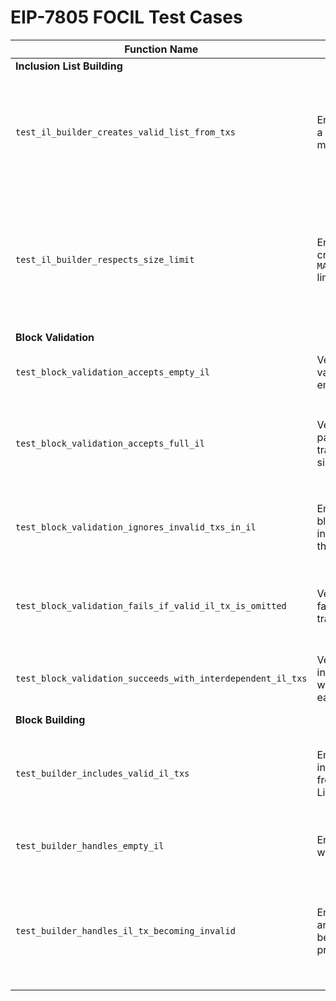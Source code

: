 # EIP-7805 FOCIL Test Cases

| Function Name | Goal | Setup | Expectation | Status |
|---------------|------|-------|-------------|--------|
| **Inclusion List Building** |
| `test_il_builder_creates_valid_list_from_txs` | Ensure the IL builder can build a valid `InclusionList` from the mempool. | Alice and Bob submit valid transactions to the mempool | The builder MUST produce a structurally valid `InclusionList`. The list must be properly encoded. | 🟡 Planned |
| `test_il_builder_respects_size_limit` | Ensure the IL builder does not create a list that exceeds the `MAX_BYTES_PER_INCLUSION_LIST` limit. | Provide the builder with more transactions than can fit within the size limit. | The builder MUST create an `InclusionList` that is less than or equal to the size limit. It MUST NOT produce an oversized list. | 🟡 Planned |
| **Block Validation** |
| `test_block_validation_accepts_empty_il` | Verify the EL correctly validates a payload with an empty Inclusion List. | The EL receives a payload with an empty `inclusion_list`. | The payload MUST be considered valid. | 🟡 Planned |
| `test_block_validation_accepts_full_il` | Verify the EL validates a payload correctly including transactions from a maximally sized IL. | The EL receives a payload with an `inclusion_list` filled to the `MAX_BYTES_PER_INCLUSION_LIST` * Inclusion List Committee Size limit. All valid IL txs are included. | The payload MUST be considered valid. | 🟡 Planned |
| `test_block_validation_ignores_invalid_txs_in_il` | Ensure the EL validates a block that correctly omits invalid transactions found in the IL. | The EL receives a payload where the IL contains entries with invalid transactions (bad nonce, etc.). These are correctly *not* included in the block body. | The payload MUST be considered valid. | 🟡 Planned |
| `test_block_validation_fails_if_valid_il_tx_is_omitted` | Verify a block is invalid if it fails to include a valid transaction from the IL. | A payload's IL contains a transaction that is valid against the parent block's state. The block body, however, omits this transaction. | The block MUST be rejected as invalid. | 🟡 Planned |
| `test_block_validation_succeeds_with_interdependent_il_txs` | Verify a block is valid when it includes a sequence of IL txs where later ones depend on earlier ones. | IL is `[tx_A, tx_B]`. `tx_A` funds a new account. `tx_B` is a transaction sent from that new account. Both are included in the correct order. | The block MUST be considered valid. | 🟡 Planned |
| **Block Building** |
| `test_builder_includes_valid_il_txs` | Ensure the produced block includes all valid transactions from the provided Inclusion List. | The EL is asked to build a block with an IL containing several valid transactions. The mempool also has transactions. | The produced block's transaction list MUST contain all the valid transactions from the IL. | 🟡 Planned || `test_builder_ignores_invalid_il_txs` | Ensure `produce_execution_payload` does not include IL transactions that are invalid against the parent state. | The EL is asked to build a block with an IL containing a mix of valid and invalid (e.g., bad nonce) transactions. | The produced block MUST include the valid IL transactions in the prefix and MUST NOT include the invalid ones. | 🟡 Planned |
| `test_builder_handles_empty_il` | Ensure a correct block is built when the IL is empty. | The EL is asked to build a block with an empty IL. | The builder MUST produce a valid block. | 🟡 Planned |
| `test_builder_handles_il_tx_becoming_invalid` | Ensure builder correctly omits an IL transaction that becomes invalid due to a preceding IL transaction. | The IL is `[tx_A, tx_B]`. Both are from the same EOA with nonce `N`. Both are valid against the parent state. | The builder MUST include `tx_A`. `tx_B` (with nonce `N`) becomes invalid and MUST be omitted from the block. | 🟡 Planned |
